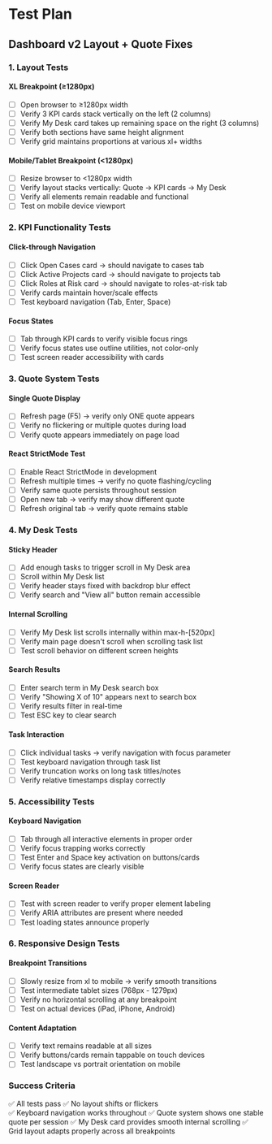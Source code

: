 # Test Plan

## Dashboard v2 Layout + Quote Fixes

### 1. Layout Tests

#### XL Breakpoint (≥1280px)
- [ ] Open browser to ≥1280px width
- [ ] Verify 3 KPI cards stack vertically on the left (2 columns)
- [ ] Verify My Desk card takes up remaining space on the right (3 columns)
- [ ] Verify both sections have same height alignment
- [ ] Verify grid maintains proportions at various xl+ widths

#### Mobile/Tablet Breakpoint (<1280px)
- [ ] Resize browser to <1280px width  
- [ ] Verify layout stacks vertically: Quote → KPI cards → My Desk
- [ ] Verify all elements remain readable and functional
- [ ] Test on mobile device viewport

### 2. KPI Functionality Tests

#### Click-through Navigation
- [ ] Click Open Cases card → should navigate to cases tab
- [ ] Click Active Projects card → should navigate to projects tab  
- [ ] Click Roles at Risk card → should navigate to roles-at-risk tab
- [ ] Verify cards maintain hover/scale effects
- [ ] Test keyboard navigation (Tab, Enter, Space)

#### Focus States
- [ ] Tab through KPI cards to verify visible focus rings
- [ ] Verify focus states use outline utilities, not color-only
- [ ] Test screen reader accessibility with cards

### 3. Quote System Tests

#### Single Quote Display
- [ ] Refresh page (F5) → verify only ONE quote appears
- [ ] Verify no flickering or multiple quotes during load
- [ ] Verify quote appears immediately on page load

#### React StrictMode Test
- [ ] Enable React StrictMode in development
- [ ] Refresh multiple times → verify no quote flashing/cycling
- [ ] Verify same quote persists throughout session
- [ ] Open new tab → verify may show different quote
- [ ] Refresh original tab → verify quote remains stable

### 4. My Desk Tests

#### Sticky Header
- [ ] Add enough tasks to trigger scroll in My Desk area
- [ ] Scroll within My Desk list
- [ ] Verify header stays fixed with backdrop blur effect
- [ ] Verify search and "View all" button remain accessible

#### Internal Scrolling  
- [ ] Verify My Desk list scrolls internally within max-h-[520px]
- [ ] Verify main page doesn't scroll when scrolling task list
- [ ] Test scroll behavior on different screen heights

#### Search Results
- [ ] Enter search term in My Desk search box
- [ ] Verify "Showing X of 10" appears next to search box
- [ ] Verify results filter in real-time
- [ ] Test ESC key to clear search

#### Task Interaction
- [ ] Click individual tasks → verify navigation with focus parameter
- [ ] Test keyboard navigation through task list
- [ ] Verify truncation works on long task titles/notes
- [ ] Verify relative timestamps display correctly

### 5. Accessibility Tests

#### Keyboard Navigation
- [ ] Tab through all interactive elements in proper order
- [ ] Verify focus trapping works correctly  
- [ ] Test Enter and Space key activation on buttons/cards
- [ ] Verify focus states are clearly visible

#### Screen Reader
- [ ] Test with screen reader to verify proper element labeling
- [ ] Verify ARIA attributes are present where needed
- [ ] Test loading states announce properly

### 6. Responsive Design Tests

#### Breakpoint Transitions
- [ ] Slowly resize from xl to mobile → verify smooth transitions
- [ ] Test intermediate tablet sizes (768px - 1279px)
- [ ] Verify no horizontal scrolling at any breakpoint
- [ ] Test on actual devices (iPad, iPhone, Android)

#### Content Adaptation
- [ ] Verify text remains readable at all sizes
- [ ] Verify buttons/cards remain tappable on touch devices
- [ ] Test landscape vs portrait orientation on mobile

### Success Criteria

✅ All tests pass
✅ No layout shifts or flickers  
✅ Keyboard navigation works throughout
✅ Quote system shows one stable quote per session
✅ My Desk card provides smooth internal scrolling
✅ Grid layout adapts properly across all breakpoints
